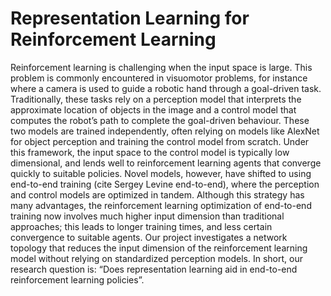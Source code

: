 # Representation Learning for Reinforcement Learning

Reinforcement learning is challenging when the input space is large. This problem is commonly encountered in visuomotor problems, for instance where a camera is used to guide a robotic hand through a goal-driven task. Traditionally, these tasks rely on a perception model that interprets the approximate location of objects in the image and a control model that computes the robot’s path to complete the goal-driven behaviour.  These two models are trained independently, often relying on models like AlexNet for object perception and training the control model from scratch.  Under this framework, the input space to the control model is typically low dimensional, and lends well to reinforcement learning agents that converge quickly to suitable policies.  Novel models, however, have shifted to using end-to-end training (cite Sergey Levine end-to-end), where the perception and control models are optimized in tandem. Although this strategy has many advantages, the reinforcement learning optimization of end-to-end training now involves much higher input dimension than traditional approaches; this leads to longer training times, and less certain convergence to suitable agents.
Our project investigates a network topology that reduces the input dimension of the reinforcement learning model without relying on standardized perception models. In short, our research question is: “Does representation learning aid in end-to-end reinforcement learning policies”.